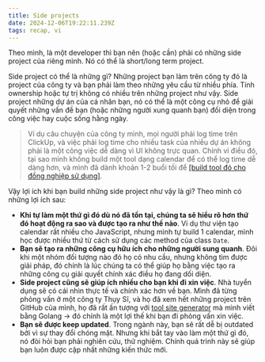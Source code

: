 ```yaml
---
title: Side projects
date: 2024-12-06T19:22:11.239Z
tags: recap, vi
---
```


Theo mình, là một developer thì bạn nên (hoặc cần) phải có những side project của riêng mình. Nó có thể là short/long term project.

Side project có thể là những gì? Những project bạn làm trên công ty đó là project của công ty và bạn phải làm theo những yêu cầu từ nhiều phía. Tính ownership hoặc tự trị không có nhiều trên những project như vậy. Side project những dự án của cá nhân bạn, nó có thể là một công cụ nhỏ để giải quyết những vấn đề bạn (hoặc những người xung quanh bạn) đối diện trong công việc hay cuộc sống hằng ngày.

> Ví dụ câu chuyện của công ty mình, mọi người phải log time trên ClickUp, và việc phải log time cho nhiều task của nhiều dự án không phải là một công việc dễ dàng vì UI không trực quan. Chính ví điều đó, tại sao mình không build một tool dạng calendar để có thể log time dễ dàng hơn, và mình đã dành khoản 1-2 buổi tối để [[build tool đó cho đồng nghiệp sử dụng]](https://clickup.thien.dev).

Vậy lợi ích khi bạn build những side project như vậy là gì? Theo mình có những lợi ích sau:

- **Khi tự làm một thứ gì đó dù nó đã tồn tại, chúng ta sẽ hiểu rõ hơn thứ đó hoạt động ra sao và được tạo ra như thế nào**. Ví dụ thư viện tạo calendar rất nhiều cho JavaScript, nhưng mình tự build 1 calendar, mình học được nhiều thứ từ cách sử dụng các method của class `Date`.
- **Bạn sẽ tạo ra những công cụ hữu ích cho những người sung quanh**. Đôi khi một nhóm đối tượng nào đó họ có nhu cầu, nhưng không tìm được giải pháp, đó chính là lúc chúng ta có thể giúp họ bằng việc tạo ra những công cụ giải quyết chính xác điều họ đang dối diện.
- **Side project cũng sẽ giúp ích nhiều cho bạn khi đi xin việc**. Nhà tuyển dụng sẽ có cái nhìn thực tế và chính xác hơn về bạn. Mình đã từng phỏng vấn ở một công ty Thụy Sĩ, và họ đã xem hết những project trên GitHub của mình, họ đã rất ấn tượng với [tool site generator](https://github.com/tatthien/giraffe) mà mình viết bằng Golang -> đó chính là một lợi thế khi bạn đi phỏng vấn xin việc.
- **Bạn sẽ được keep updated**. Trong ngành này, bạn sẽ rất dễ bị outdated bởi vì sự thay đổi chóng mặt. Nhưng khi bắt tay vào làm một thứ gì đó, nó đòi hỏi bạn phải nghiên cứu, thử nghiệm. Chính quá trình này sẽ giúp bạn luôn được cập nhất những kiến thức mới.
